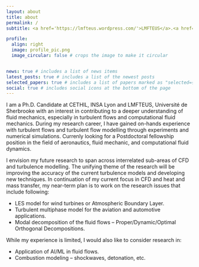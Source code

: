```yaml
---
layout: about
title: about
permalink: /
subtitle: <a href='https://lmfteus.wordpress.com/'>LMFTEUS</a>.<a href='https://cethil.insa-lyon.fr/en/'>CETHIL</a>.

profile:
  align: right
  image: profile_pic.png
  image_circular: false # crops the image to make it circular


news: true # includes a list of news items
latest_posts: true # includes a list of the newest posts
selected_papers: true # includes a list of papers marked as "selected={true}"
social: true # includes social icons at the bottom of the page
---
```


I am a Ph.D. Candidate at CETHIL, INSA Lyon and LMFTEUS, Université de Sherbrooke with an interest in contributing to a deeper understanding of fluid mechanics, especially in turbulent flows and computational fluid mechanics. During my research career, I have gained on-hands experience with turbulent flows and turbulent flow modelling through experiments and numerical simulations. Currenly looking for a Postdoctoral fellowship position in the field of aeronautics, fluid mechanic, and computational fluid dynamics. 

I envision my future research to span across interrelated sub-areas of CFD and turbulence modelling. The unifying theme of the research will be improving the accuracy of the current turbulence models and developing new techniques. 
In continuation of my current focus in CFD and heat and mass transfer, my near-term plan is to work on the research issues that include following:
-	LES model for wind turbines or Atmospheric Boundary Layer.
-	Turbulent multiphase model for the aviation and automotive applications.
-	Modal decomposition of the fluid flows – Proper/Dynamic/Optimal Orthogonal Decompositions.

While my experience is limited, I would also like to consider research in:
-	Application of AI/ML in fluid flows. 
-	Combustion modeling – shockwaves, detonation, etc. 
